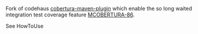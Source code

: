 Fork of codehaus [cobertura-maven-plugin](http://mojo.codehaus.org/cobertura-maven-plugin) which enable the so long waited integration test coverage feature [MCOBERTURA-86](http://jira.codehaus.org/browse/MCOBERTURA-86).

See HowToUse